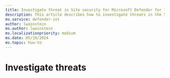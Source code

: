 ```yaml
---
title: Investigate threat in Site security for Microsoft Defender for IoT in XDR Defender portal
description: This article describes how to investigate threats in the Site security feature of Microsoft Defender for IoT in XDR Defender portal
ms.service: defender-iot
author: lwainstein
ms.author: lwainstein
ms.localizationpriority: medium
ms.date: 05/19/2024
ms.topic: how-to
---
```


# Investigate threats